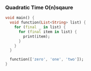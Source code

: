 ### Quadratic Time O(n)sqaure

```dart
void main() {
  void function(List<String> list) {
    for (final _ in list) {
      for (final item in list) {
        print(item);
      }
    }
  }

  function(['zero', 'one', 'two']);
}
```